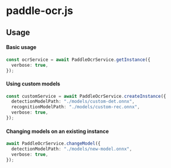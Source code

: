 # paddle-ocr.js

## Usage

#### Basic usage

```ts
const ocrService = await PaddleOcrService.getInstance({
  verbose: true,
});
```

#### Using custom models

```ts
const customService = await PaddleOcrService.createInstance({
  detectionModelPath: "./models/custom-det.onnx",
  recognitionModelPath: "./models/custom-rec.onnx",
  verbose: true,
});
```

#### Changing models on an existing instance

```ts
await PaddleOcrService.changeModel({
  detectionModelPath: "./models/new-model.onnx",
  verbose: true,
});
```
